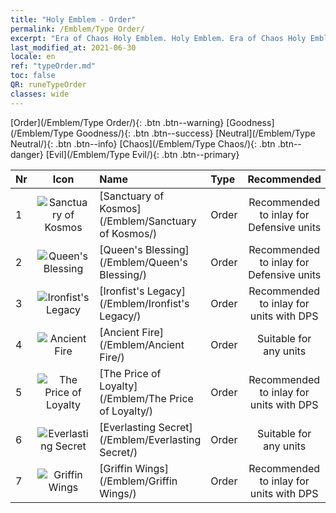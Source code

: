 ```yaml
---
title: "Holy Emblem - Order"
permalink: /Emblem/Type Order/
excerpt: "Era of Chaos Holy Emblem. Holy Emblem. Era of Chaos Holy Emblem Order. Era of Chaos Order"
last_modified_at: 2021-06-30
locale: en
ref: "typeOrder.md"
toc: false
QR: runeTypeOrder
classes: wide
---
```


  [Order](/Emblem/Type Order/){: .btn .btn--warning}   [Goodness](/Emblem/Type Goodness/){: .btn .btn--success}   [Neutral](/Emblem/Type Neutral/){: .btn .btn--info}   [Chaos](/Emblem/Type Chaos/){: .btn .btn--danger}   [Evil](/Emblem/Type Evil/){: .btn .btn--primary} 

  |  Nr  | Icon |             Name            |    Type    |   Recommended   |
  |:-----|:--:|:----------------------------|:-----------|:---------------:|
  | 1 | ![Sanctuary of Kosmos](/images/r/rune_icon_307.png) | [Sanctuary of Kosmos](/Emblem/Sanctuary of Kosmos/) | Order | Recommended to inlay for Defensive units | 
  | 2 | ![Queen's Blessing](/images/r/rune_icon_105.png) | [Queen's Blessing](/Emblem/Queen's Blessing/) | Order | Recommended to inlay for Defensive units | 
  | 3 | ![Ironfist's Legacy](/images/r/rune_icon_103.png) | [Ironfist's Legacy](/Emblem/Ironfist's Legacy/) | Order | Recommended to inlay for units with DPS | 
  | 4 | ![Ancient Fire](/images/r/rune_icon_101.png) | [Ancient Fire](/Emblem/Ancient Fire/) | Order | Suitable for any units | 
  | 5 | ![The Price of Loyalty](/images/r/rune_icon_106.png) | [The Price of Loyalty](/Emblem/The Price of Loyalty/) | Order | Recommended to inlay for units with DPS | 
  | 6 | ![Everlasting Secret](/images/r/rune_icon_104.png) | [Everlasting Secret](/Emblem/Everlasting Secret/) | Order | Suitable for any units | 
  | 7 | ![Griffin Wings](/images/r/rune_icon_102.png) | [Griffin Wings](/Emblem/Griffin Wings/) | Order | Recommended to inlay for units with DPS | 
